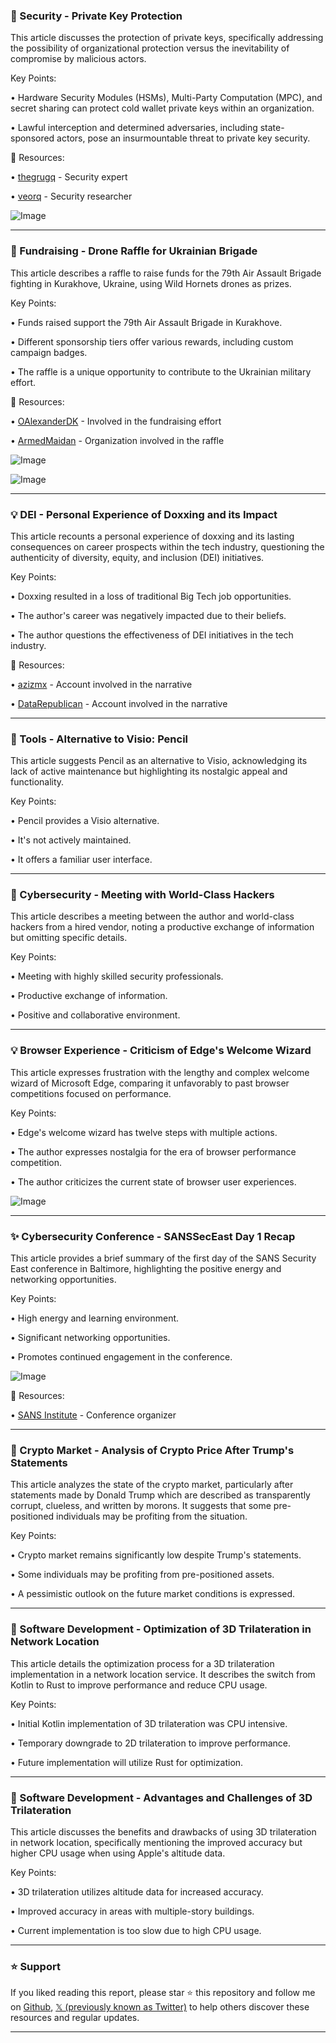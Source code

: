 ### 🤖 Security - Private Key Protection

This article discusses the protection of private keys, specifically addressing the possibility of organizational protection versus the inevitability of compromise by malicious actors.

Key Points:

•  Hardware Security Modules (HSMs), Multi-Party Computation (MPC), and secret sharing can protect cold wallet private keys within an organization.


•  Lawful interception and determined adversaries, including state-sponsored actors, pose an insurmountable threat to private key security.



🔗 Resources:

• [thegrugq](https://x.com/thegrugq) - Security expert


• [veorq](https://x.com/veorq) - Security researcher


![Image](https://x.com/veorq/status/1896800202926780441)


---
### 🚀 Fundraising - Drone Raffle for Ukrainian Brigade

This article describes a raffle to raise funds for the 79th Air Assault Brigade fighting in Kurakhove, Ukraine, using Wild Hornets drones as prizes.

Key Points:

•  Funds raised support the 79th Air Assault Brigade in Kurakhove.


•  Different sponsorship tiers offer various rewards, including custom campaign badges.


•  The raffle is a unique opportunity to contribute to the Ukrainian military effort.



🔗 Resources:

• [OAlexanderDK](https://x.com/OAlexanderDK) - Involved in the fundraising effort


• [ArmedMaidan](https://x.com/ArmedMaidan) - Organization involved in the raffle


![Image](https://pbs.twimg.com/media/GlJgXHCWAAEjK2T?format=jpg&name=small)


![Image](https://pbs.twimg.com/media/GlC76WvWkAAE4Zu?format=jpg&name=240x240)


---
### 💡 DEI - Personal Experience of Doxxing and its Impact

This article recounts a personal experience of doxxing and its lasting consequences on career prospects within the tech industry, questioning the authenticity of diversity, equity, and inclusion (DEI) initiatives.

Key Points:

•  Doxxing resulted in a loss of traditional Big Tech job opportunities.


•  The author's career was negatively impacted due to their beliefs.


•  The author questions the effectiveness of DEI initiatives in the tech industry.



🔗 Resources:

• [azizmx](https://x.com/azizmx) - Account involved in the narrative


• [DataRepublican](https://x.com/DataRepublican) - Account involved in the narrative


---
### 🚀 Tools - Alternative to Visio: Pencil

This article suggests Pencil as an alternative to Visio, acknowledging its lack of active maintenance but highlighting its nostalgic appeal and functionality.

Key Points:

•  Pencil provides a Visio alternative.


•  It's not actively maintained.


•  It offers a familiar user interface.



---
### 🤖 Cybersecurity - Meeting with World-Class Hackers

This article describes a meeting between the author and world-class hackers from a hired vendor, noting a productive exchange of information but omitting specific details.

Key Points:

•  Meeting with highly skilled security professionals.


•  Productive exchange of information.


•  Positive and collaborative environment.


---
### 💡 Browser Experience - Criticism of Edge's Welcome Wizard

This article expresses frustration with the lengthy and complex welcome wizard of Microsoft Edge, comparing it unfavorably to past browser competitions focused on performance.

Key Points:

•  Edge's welcome wizard has twelve steps with multiple actions.


•  The author expresses nostalgia for the era of browser performance competition.


•  The author criticizes the current state of browser user experiences.



![Image](https://pbs.twimg.com/media/Gk7KZwdXcAAmS6h?format=jpg&name=small)


---
### ✨ Cybersecurity Conference - SANSSecEast Day 1 Recap

This article provides a brief summary of the first day of the SANS Security East conference in Baltimore, highlighting the positive energy and networking opportunities.

Key Points:

•  High energy and learning environment.


•  Significant networking opportunities.


•  Promotes continued engagement in the conference.


![Image](https://pbs.twimg.com/media/GlKVLccWEAAiqEn?format=jpg&name=small)

🔗 Resources:

• [SANS Institute](https://sans.org/u/1AhN) - Conference organizer


---
### 🤖 Crypto Market - Analysis of Crypto Price After Trump's Statements

This article analyzes the state of the crypto market, particularly after statements made by Donald Trump which are described as transparently corrupt, clueless, and written by morons.  It suggests that some pre-positioned individuals may be profiting from the situation.

Key Points:

•  Crypto market remains significantly low despite Trump's statements.


•  Some individuals may be profiting from pre-positioned assets.


•  A pessimistic outlook on the future market conditions is expressed.


---
### 🤖 Software Development - Optimization of 3D Trilateration in Network Location

This article details the optimization process for a 3D trilateration implementation in a network location service. It describes the switch from Kotlin to Rust to improve performance and reduce CPU usage.

Key Points:

•  Initial Kotlin implementation of 3D trilateration was CPU intensive.


•  Temporary downgrade to 2D trilateration to improve performance.


•  Future implementation will utilize Rust for optimization.



---
### 🤖 Software Development - Advantages and Challenges of 3D Trilateration

This article discusses the benefits and drawbacks of using 3D trilateration in network location, specifically mentioning the improved accuracy but higher CPU usage when using Apple's altitude data.

Key Points:

•  3D trilateration utilizes altitude data for increased accuracy.


•  Improved accuracy in areas with multiple-story buildings.


•  Current implementation is too slow due to high CPU usage.


---

### ⭐️ Support

If you liked reading this report, please star ⭐️ this repository and follow me on [Github](https://github.com/Drix10), [𝕏 (previously known as Twitter)](https://x.com/DRIX_10_) to help others discover these resources and regular updates.

---
